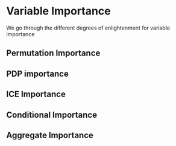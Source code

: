 # Variable Importance

We go through the different degrees of enlightenment for variable importance

## Permutation Importance

## PDP importance

## ICE Importance

## Conditional Importance

## Aggregate Importance
